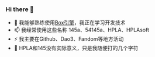 ### Hi there 👋

- 🌱 我能够熟练使用[Box引擎](https://dao3.fun/)，我正在学习开发技术
- 📫 我经常使用这些名称 145a、54145a、HPLA、HPLAsoft
- ⚡ 我主要在Github、Dao3、Fandom等地方活动
- 💬 HPLA和145没有实际意义，只是我随便打的几个字符

<!--
**54145a/54145a** is a ✨ _special_ ✨ repository because its `README.md` (this file) appears on your GitHub profile.

Here are some ideas to get you started:

- 🔭 I’m currently working on ...
- 🌱 I’m currently learning ...
- 👯 I’m looking to collaborate on ...
- 🤔 I’m looking for help with ...
- 💬 Ask me about ...
- 📫 How to reach me: ...
- 😄 Pronouns: ...
- ⚡ Fun fact: ...
-->
